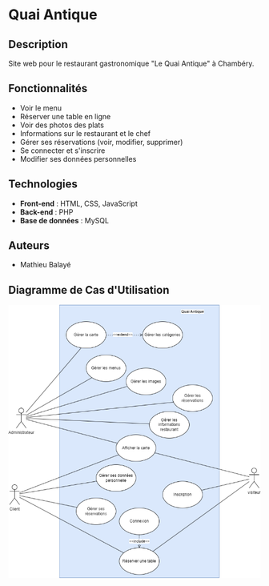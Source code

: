 # Quai Antique

## Description

Site web pour le restaurant gastronomique "Le Quai Antique" à Chambéry.

## Fonctionnalités

- Voir le menu
- Réserver une table en ligne
- Voir des photos des plats
- Informations sur le restaurant et le chef
- Gérer ses réservations (voir, modifier, supprimer)
- Se connecter et s'inscrire
- Modifier ses données personnelles

## Technologies

- **Front-end** : HTML, CSS, JavaScript
- **Back-end** : PHP
- **Base de données** : MySQL

## Auteurs

- Mathieu Balayé

## Diagramme de Cas d'Utilisation

![Diagramme de Use Case](assets/Diagrammes/Use_Case/Quai_Antique_UseCase.drawio.png)
